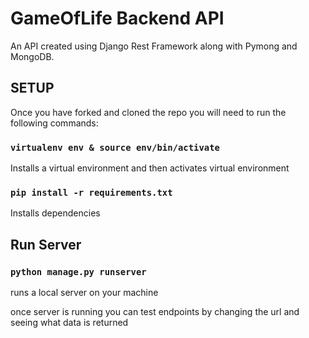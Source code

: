 # GameOfLife Backend API
An API created using Django Rest Framework along with Pymong and MongoDB. 



## SETUP

Once you have forked and cloned the repo you will need to run the following commands:

### `virtualenv env & source env/bin/activate` 

Installs a virtual environment and then activates virtual environment

### `pip install -r requirements.txt`

Installs dependencies

## Run Server

### `python manage.py runserver`

runs a local server on your machine

once server is running you can test endpoints by changing the url and seeing what data is returned

